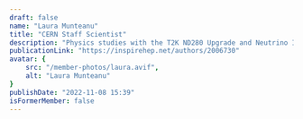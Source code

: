 ```yaml
---
draft: false
name: "Laura Munteanu"
title: "CERN Staff Scientist"
description: "Physics studies with the T2K ND280 Upgrade and Neutrino Interaction Uncertainties with DUNE"
publicationLink: "https://inspirehep.net/authors/2006730"
avatar: {
    src: "/member-photos/laura.avif",
    alt: "Laura Munteanu"
}
publishDate: "2022-11-08 15:39"
isFormerMember: false
---
```

